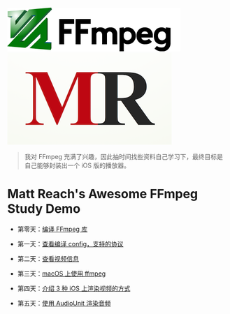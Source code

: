 
[![](md/imgs/ffmpeg.png)](http://ffmpeg.org/) 
![](md/imgs/MR-16-9.png)

> 我对 FFmpeg 充满了兴趣，因此抽时间找些资料自己学习下，最终目标是自己能够封装出一个 iOS 版的播放器。

# Matt Reach's Awesome FFmpeg Study Demo


- 第零天：[编译 FFmpeg 库](md/000.md)
- 第一天：[查看编译 config，支持的协议](md/001.md)

- 第二天：[查看视频信息](md/002.md)

- 第三天：[macOS 上使用 ffmpeg](md/003.md)

- 第四天：[介绍 3 种 iOS 上渲染视频的方式](md/004.md)

- 第五天：[使用 AudioUnit 渲染音频](md/005.md)